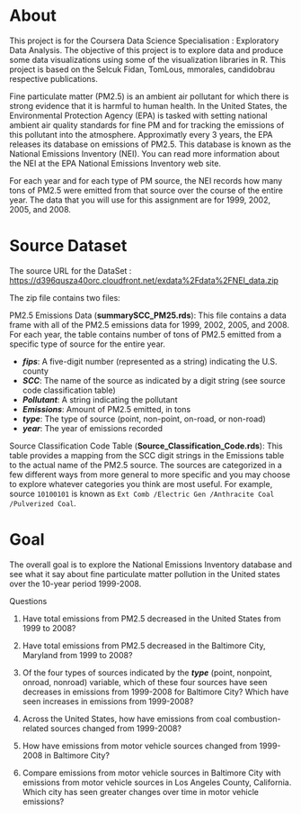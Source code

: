 # About
This project is for the Coursera Data Science Specialisation : Exploratory Data Analysis. The objective of this project is to explore data and produce some data visualizations 
using some of the visualization libraries in R. This project is based on the Selcuk Fidan, TomLous, mmorales, candidobrau respective publications. 


Fine particulate matter (PM2.5) is an ambient air pollutant for which there is strong evidence that it is harmful to human health. In the United States, the Environmental Protection Agency (EPA) is tasked with setting national ambient air quality standards for fine PM and for tracking the emissions of this pollutant into the atmosphere. Approximatly every 3 years, the EPA releases its database on emissions of PM2.5. This database is known as the National Emissions Inventory (NEI). You can read more information about the NEI at the EPA National Emissions Inventory web site.

For each year and for each type of PM source, the NEI records how many tons of PM2.5 were emitted from that source over the course of the entire year. The data that you will use for this assignment are for 1999, 2002, 2005, and 2008.

# Source Dataset 
The source URL for the DataSet : 
https://d396qusza40orc.cloudfront.net/exdata%2Fdata%2FNEI_data.zip

The zip file contains two files:

PM2.5 Emissions Data (**summarySCC_PM25.rds**): This file contains a data frame with all of the PM2.5 emissions data for 1999, 2002, 2005, and 2008. For each year, the table contains number of tons of PM2.5 emitted from a specific type of source for the entire year.


* **_fips_**: A five-digit number (represented as a string) indicating the U.S. county
* **_SCC_**: The name of the source as indicated by a digit string (see source code classification table)
* **_Pollutant_**: A string indicating the pollutant
* **_Emissions_**: Amount of PM2.5 emitted, in tons
* **_type_**: The type of source (point, non-point, on-road, or non-road)
* **_year_**: The year of emissions recorded


Source Classification Code Table (**Source_Classification_Code.rds**): This table provides a mapping from the SCC digit strings in the Emissions table to the actual name of the PM2.5 source. The sources are categorized in a few different ways from more general to more specific and you may choose to explore whatever categories you think are most useful. For example, source `10100101` is known as `Ext Comb /Electric Gen /Anthracite Coal /Pulverized Coal`.

# Goal 
The overall goal is to explore the National Emissions Inventory database and see what it say about fine particulate matter pollution in the United states over the 10-year period 1999-2008.

Questions

1. Have total emissions from PM2.5 decreased in the United States from 1999 to 2008?


2. Have total emissions from PM2.5 decreased in the Baltimore City, Maryland from 1999 to 2008?


3. Of the four types of sources indicated by the **_type_** (point, nonpoint, onroad, nonroad) variable, which of these four sources have seen decreases in emissions from 1999-2008 for Baltimore City? Which have seen increases in emissions from 1999-2008?


4. Across the United States, how have emissions from coal combustion-related sources changed from 1999-2008?


5. How have emissions from motor vehicle sources changed from 1999-2008 in Baltimore City?


6. Compare emissions from motor vehicle sources in Baltimore City with emissions from motor vehicle sources in Los Angeles County, California. Which city has seen greater changes over time in motor vehicle emissions?
